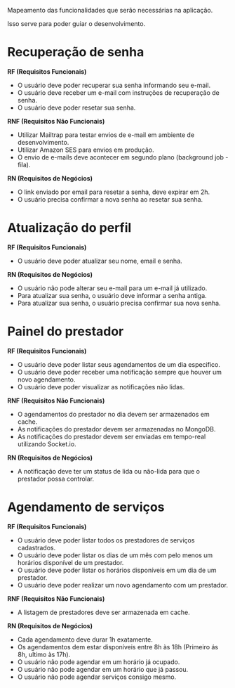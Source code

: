 Mapeamento das funcionalidades que serão necessárias na aplicação.

Isso serve para poder guiar o desenvolvimento.

# Recuperação de senha

**RF (Requisitos Funcionais)**

- O usuário deve poder recuperar sua senha informando seu e-mail.
- O usuário deve receber um e-mail com instruções de recuperação de senha.
- O usuário deve poder resetar sua senha.

**RNF (Requisitos Não Funcionais)**

- Utilizar Mailtrap para testar envios de e-mail em ambiente de desenvolvimento.
- Utilizar Amazon SES para envios em produção.
- O envio de e-mails deve acontecer em segundo plano (background job - fila).

**RN (Requisitos de Negócios)**

- O link enviado por email para resetar a senha, deve expirar em 2h.
- O usuário precisa confirmar a nova senha ao resetar sua senha.

# Atualização do perfil

**RF (Requisitos Funcionais)**

- O usuário deve poder atualizar seu nome, email e senha.

**RN (Requisitos de Negócios)**

- O usuário não pode alterar seu e-mail para um e-mail já utilizado.
- Para atualizar sua senha, o usuário deve informar a senha antiga.
- Para atualizar sua senha, o usuário precisa confirmar sua nova senha.

# Painel do prestador

**RF (Requisitos Funcionais)**

- O usuário deve poder listar seus agendamentos de um dia especifico.
- O usuário deve poder receber uma notificação sempre que houver um novo agendamento.
- O usuário deve poder visualizar as notificações não lidas.

**RNF (Requisitos Não Funcionais)**

- O agendamentos do prestador no dia devem ser armazenados em cache.
- As notificações do prestador devem ser armazenadas no MongoDB.
- As notificações do prestador devem ser enviadas em tempo-real utilizando Socket.io.

**RN (Requisitos de Negócios)**

- A notificação deve ter um status de lida ou não-lida para que o prestador possa controlar.

# Agendamento de serviços

**RF (Requisitos Funcionais)**

- O usuário deve poder listar todos os prestadores de serviços cadastrados.
- O usuário deve poder listar os dias de um mês com pelo menos um horários disponível de um prestador.
- O usuário deve poder listar os horários disponíveis em um dia de um prestador.
- O usuário deve poder realizar um novo agendamento com um prestador.

**RNF (Requisitos Não Funcionais)**

- A listagem de prestadores deve ser armazenada em cache.

**RN (Requisitos de Negócios)**

- Cada agendamento deve durar 1h exatamente.
- Os agendamentos dem estar disponíveis entre 8h às 18h (Primeiro ás 8h, ultimo às 17h).
- O usuário não pode agendar em um horário já ocupado.
- O usuário não pode agendar em um horário que já passou.
- O usuário não pode agendar serviços consigo mesmo.
